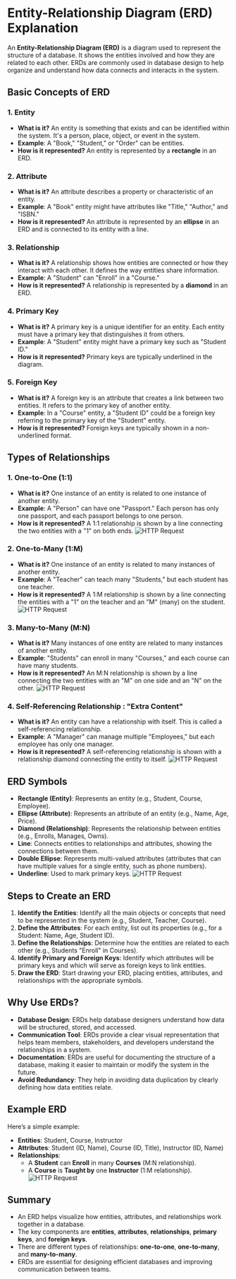 # Entity-Relationship Diagram (ERD) Explanation

An **Entity-Relationship Diagram (ERD)** is a diagram used to represent the structure of a database. It shows the entities involved and how they are related to each other. ERDs are commonly used in database design to help organize and understand how data connects and interacts in the system.

## Basic Concepts of ERD

### 1. **Entity**
   - **What is it?**
     An entity is something that exists and can be identified within the system. It's a person, place, object, or event in the system.
   - **Example**: A "Book," "Student," or "Order" can be entities.
   - **How is it represented?**
     An entity is represented by a **rectangle** in an ERD.

### 2. **Attribute**
   - **What is it?**
     An attribute describes a property or characteristic of an entity.
   - **Example**: A "Book" entity might have attributes like "Title," "Author," and "ISBN."
   - **How is it represented?**
     An attribute is represented by an **ellipse** in an ERD and is connected to its entity with a line.

### 3. **Relationship**
   - **What is it?**
     A relationship shows how entities are connected or how they interact with each other. It defines the way entities share information.
   - **Example**: A "Student" can "Enroll" in a "Course."
   - **How is it represented?**
     A relationship is represented by a **diamond** in an ERD.

### 4. **Primary Key**
   - **What is it?**
     A primary key is a unique identifier for an entity. Each entity must have a primary key that distinguishes it from others.
   - **Example**: A "Student" entity might have a primary key such as "Student ID."
   - **How is it represented?**
     Primary keys are typically underlined in the diagram.

### 5. **Foreign Key**
   - **What is it?**
     A foreign key is an attribute that creates a link between two entities. It refers to the primary key of another entity.
   - **Example**: In a "Course" entity, a "Student ID" could be a foreign key referring to the primary key of the "Student" entity.
   - **How is it represented?**
     Foreign keys are typically shown in a non-underlined format.

## Types of Relationships

### 1. **One-to-One (1:1)**
   - **What is it?**
     One instance of an entity is related to one instance of another entity.
   - **Example**: A "Person" can have one "Passport." Each person has only one passport, and each passport belongs to one person.
   - **How is it represented?**
     A 1:1 relationship is shown by a line connecting the two entities with a "1" on both ends.
![HTTP Request](https://scaler.com/topics/images/one-to-one-relationship.webp)

### 2. **One-to-Many (1:M)**
   - **What is it?**
     One instance of an entity is related to many instances of another entity.
   - **Example**: A "Teacher" can teach many "Students," but each student has one teacher.
   - **How is it represented?**
     A 1:M relationship is shown by a line connecting the entities with a "1" on the teacher and an "M" (many) on the student.
![HTTP Request](https://scaler.com/topics/images/one-to-many-relationship.webp)

### 3. **Many-to-Many (M:N)**
   - **What is it?**
     Many instances of one entity are related to many instances of another entity.
   - **Example**: "Students" can enroll in many "Courses," and each course can have many students.
   - **How is it represented?**
     An M:N relationship is shown by a line connecting the two entities with an "M" on one side and an "N" on the other.
![HTTP Request](https://scaler.com/topics/images/many-to-many-relationship.webp)

### 4. **Self-Referencing Relationship** : "Extra Content"
   - **What is it?**
     An entity can have a relationship with itself. This is called a self-referencing relationship.
   - **Example**: A "Manager" can manage multiple "Employees," but each employee has only one manager.
   - **How is it represented?**
     A self-referencing relationship is shown with a relationship diamond connecting the entity to itself.
![HTTP Request](https://flylib.com/books/2/582/1/html/2/images/07fig11.jpg)

## ERD Symbols

- **Rectangle (Entity)**: Represents an entity (e.g., Student, Course, Employee).
- **Ellipse (Attribute)**: Represents an attribute of an entity (e.g., Name, Age, Price).
- **Diamond (Relationship)**: Represents the relationship between entities (e.g., Enrolls, Manages, Owns).
- **Line**: Connects entities to relationships and attributes, showing the connections between them.
- **Double Ellipse**: Represents multi-valued attributes (attributes that can have multiple values for a single entity, such as phone numbers).
- **Underline**: Used to mark primary keys.
![HTTP Request](https://www.theiotacademy.co/blog/wp-content/uploads/2024/06/erd-symbols-iot-academy.webp)


## Steps to Create an ERD

1. **Identify the Entities**: Identify all the main objects or concepts that need to be represented in the system (e.g., Student, Teacher, Course).
2. **Define the Attributes**: For each entity, list out its properties (e.g., for a Student: Name, Age, Student ID).
3. **Define the Relationships**: Determine how the entities are related to each other (e.g., Students "Enroll" in Courses).
4. **Identify Primary and Foreign Keys**: Identify which attributes will be primary keys and which will serve as foreign keys to link entities.
5. **Draw the ERD**: Start drawing your ERD, placing entities, attributes, and relationships with the appropriate symbols.

## Why Use ERDs?

- **Database Design**: ERDs help database designers understand how data will be structured, stored, and accessed.
- **Communication Tool**: ERDs provide a clear visual representation that helps team members, stakeholders, and developers understand the relationships in a system.
- **Documentation**: ERDs are useful for documenting the structure of a database, making it easier to maintain or modify the system in the future.
- **Avoid Redundancy**: They help in avoiding data duplication by clearly defining how data entities relate.

## Example ERD

Here’s a simple example:

- **Entities**: Student, Course, Instructor
- **Attributes**: Student (ID, Name), Course (ID, Title), Instructor (ID, Name)
- **Relationships**:
  - A **Student** can **Enroll** in many **Courses** (M:N relationship).
  - A **Course** is **Taught by** one **Instructor** (1:M relationship).
![HTTP Request](https://miro.medium.com/v2/resize:fit:2336/format:webp/1*QkIeA-uwU244QoG0jF3FBg.png)

## Summary
- An ERD helps visualize how entities, attributes, and relationships work together in a database.
- The key components are **entities**, **attributes**, **relationships**, **primary keys**, and **foreign keys**.
- There are different types of relationships: **one-to-one**, **one-to-many**, and **many-to-many**.
- ERDs are essential for designing efficient databases and improving communication between teams.
